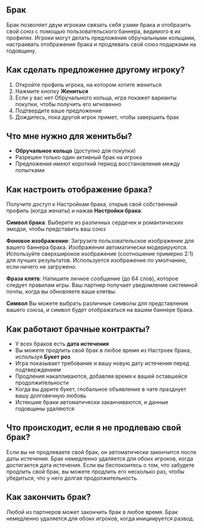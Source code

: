 ## Брак

Брак позволяет двум игрокам связать себя узами брака и отобразить свой союз с помощью пользовательского баннера, видимого в их профилях. Игроки могут делать предложения обручальными кольцами, настраивать отображение брака и продлевать свой союз подарками на годовщину.

## Как сделать предложение другому игроку?

1. Откройте профиль игрока, на котором хотите жениться
2. Нажмите кнопку **Жениться**
3. Если у вас нет Обручального кольца, игра покажет варианты покупки, чтобы получить его мгновенно
4. Подтвердите ваше предложение
5. Дождитесь, пока другой игрок примет, чтобы завершить брак

## Что мне нужно для женитьбы?

- **Обручальное кольцо** (доступно для покупки)
- Разрешен только один активный брак на игрока
- Предложения имеют короткий период восстановления между попытками

## Как настроить отображение брака?

Получите доступ к Настройкам брака, открыв свой собственный профиль (когда женаты) и нажав **Настройки брака**:

**Символ брака**: Выберите из различных сердечек и романтических эмодзи, чтобы представить ваш союз

**Фоновое изображение**: Загрузите пользовательское изображение для вашего баннера брака. Изображения автоматически модерируются. Используйте сверхширокое изображение (соотношение примерно 2:1) для лучших результатов. Используется изображение по умолчанию, если ничего не загружено.

**Фраза клятв**: Напишите личное сообщение (до 64 слов), которое следует правилам игры. Ваш партнер получает уведомление системной почты, когда вы обновляете ваши клятвы.

**Символ** Вы можете выбрать различные символы для представления вашего союза, и символ будет отображаться на вашем баннере брака.

## Как работают брачные контракты?

- У всех браков есть **дата истечения**
- Вы можете продлить свой брак в любое время из Настроек брака, используя **Букет роз**
- Игра показывает требование и вашу новую дату истечения перед подтверждением
- Продления накапливаются, добавляя время к вашей оставшейся продолжительности
- Когда вы дарите букет, глобальное объявление в чате празднует вашу долговечную любовь
- Истекшие браки автоматически заканчиваются, и данные годовщины удаляются

## Что происходит, если я не продлеваю свой брак?

Если вы не продлеваете свой брак, он автоматически закончится после даты истечения. Брак немедленно удаляется для обоих игроков, когда достигается дата истечения.
Если вы беспокоитесь о том, что забудете продлить свой брак, вы можете продлить его несколько раз, чтобы убедиться, что у него долгая продолжительность.

## Как закончить брак?

Любой из партнеров может закончить брак в любое время. Брак немедленно удаляется для обоих игроков, когда инициируется развод.
